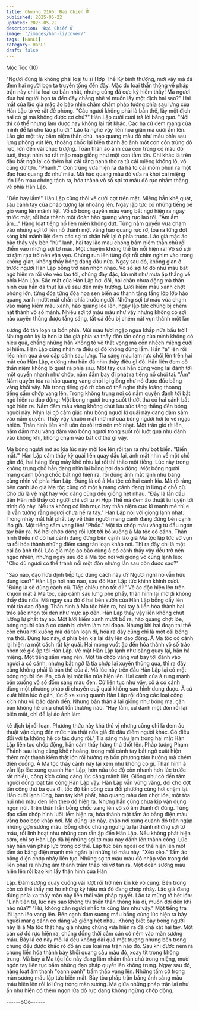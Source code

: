 ```yaml
---
title: Chương 2166: Đại Chiến Ở
published: 2025-05-22
updated: 2025-05-22
description: 'Đại Chiến Ở'
image: '/images/han-li/cover/'
tags: [HanLi]
category: HanLi
draft: false
---
```


Mộc Tộc (10)

"Ngươi đúng là không phải loại tu sĩ Hợp Thể Kỳ bình thường, mới
vậy mà đã đem hai người bọn ta truyền tống đến đây. Mặc du loại
thần thông về pháp trận này chỉ là loại cơ bản nhất, nhưng cũng
đã cực kỳ hiếm thấy! Mà ngươi đưa hai người bọn ta đến đây
chẳng nhẽ vì muốn lấy một địch hai sao?" Hai mắt của lão già
mặc áo bào nhìn chằm chằm pháp tướng phía sau lưng của Hàn
Lập tỏ vẻ rất đề phòng.
"Các ngươi không phải là bản thể, lấy một địch hai có gì mà
không được cơ chứ?" Hàn Lập cười cười trả lời bâng quơ.
"Nói thì có thể nhưng làm được hay không lại rất khác. Các hạ cứ
đem mạng của mình để lại cho lão phu đi." Lão ta nghe vậy liền
hóa giận mà cười ầm lên. Lão giơ một táy bấm niệm thần chú,
hao quang màu đỏ như máu phía sau lưng phóng vút lên, thoáng
chốc lại biến thành ảo ảnh một con côn trùng đỏ rực, lớn đến vài
chục trượng.
Toàn thân ảo ảnh của con trùng có màu đỏ tươi, thoạt nhìn nó rất
mập mạp giống như một con tằm lớn. Chỉ khác là trên đầu bất
ngờ lại có thêm hai cái răng nanh thò ra từ cái miệng khổng lồ, vô
cùng dữ tợn.
"Phanh.'"
Con trùng vừa hiện ra đã há to cái mồm phun ra một đạo hào
quang đỏ như máu.
Mà hào quang màu đỏ vừa ra khỏi cái miệng lớn liền mau chóng
tách ra, hóa thành vô số sợi tơ máu đỏ rực nhắm thẳng về phía
Hàn Lập.

"Đến hay lắm!"
Hàn Lập cũng thôi vẻ cười cợt trên mặt. Miệng hắn khẽ quát, sáu
cánh tay của pháp tướng lại nhoáng lên.
Ngay lập tức có những tiếng xé gió vang lên mãnh liệt. Vố số
bóng quyền màu vàng bất ngờ hiện ra ngay trước mặt, rồi hóa
thành một đoàn hào quang vàng rực lao tới.
"Ẩm ầm ầm..." Hàng loạt tiếng nổ liên miên không đứt.
Từng nắm quyển vừa chạm vào nhưng sợi tớ liền nổ thành một
vầng hào quang rực rỡ, tỏa ra từng đợt sóng khí mãnh liệt đem
các sợ tơ chặn hết lại ở phía trước.
Lão già mặc áo bào thấy vậy bèn "hừ" lạnh, hai tay lão mau
chóng bấm niệm thần chú rồi điểm vào những sợi tơ máu.
Một chuyện không thể tin nổi hiện ra!
Vô số sợi tơ rậm rạp trở nên vặn vẹo. Chúng run lên từng đợt rồi
chìm nghỉm vào trong không gian, không thấy bóng dáng đâu
nữa.
Ngay sau đó, không gian ở trước người Hàn Lập bỗng trở nên
nhộn nhạo. Vô số sợi tơ đỏ như máu bất ngờ hiện ra rồi vèo vèo
lao tới, chúng đày đặc, kín mít như mưa ập thẳng về phía Hàn
Lập.
Sắc mặt của Hàn Lập hơi đổi, hai chân chưa động mà thân hình
của hắn đã thụt lùi về sau đến mấy trượng. Lưỡi kiếm màu xanh
chợt phóng lớn, từng đóa từng đóa hoa sen biến ảo thành tầng
tầng lớp lớp hào quang xanh mướt mát chắn phía trước người.
Những sợi tơ máu vừa chạm vào màng kiếm màu xanh, hào
quang lóe lên, ngay lập tức chúng bị chém nát thành vô số mảnh.
Nhiều sợi tơ màu máu như vậy nhưng không có sợi nào xuyên
thủng được tầng sáng, tất cả đều bị chém nát vụn thành một làn

sương đỏ tán loạn ra bốn phía.
Mùi máu tươi ngập ngụa khắp nửa bầu trời!
Nhưng còn kỳ lạ hơn là lão già phía xa thấy đòn tấn công của
mình không có hiệu quả, chẳng những hắn không tỏ vẻ thất vọng
mà còn nhếch miệng cười bí hiểm.
Hàn Lập cũng nhận ra điều gì đó không đúng lắm. Hắn "a" lên rồi
liếc nhìn qua ả có cặp cánh sau lưng.
Tia sáng màu lam rực chói lên trên hai mắt của Hàn Lập, dường
như hắn đã nhìn thấy điều gì đó. Hắn liền đem cỗ thần niệm
khổng lồ quét ra phía sau. Một tay cua hắn cũng vòng lại đánh tới
một quyền nhanh như chớp, nắm đấm bay đi phát ra tiếng nổ chói
tai.
"Ầm"
Nắm quyền tỏa ra hào quang vàng chói lọi giống như nó được
đúc bằng vàng khối vậy. Mà trong tiếng gió rít còn có thể nghe
thấy loáng thoang tiếng sấm chớp vang lên.
Trong không trung nơi có nắm quyền đánh tới bất ngờ hiện ra dao
động: Một bong người trong suốt thướt tha có hai cánh bất ngờ
hiện ra.
Nắm đấm màu vàng không chút lưu sức táng thẳng đến bóng
người này.
Nhìn lại có cảm giác như bóng người kì quái này đang đâm sầm
vào nắm quyền.
Thấy vậy khuôn mặt mờ mờ của bóng người hơi tỏ vẻ ngạc
nhiên. Thân hình liền khẽ uốn éo rồi trở nên mờ nhạt.
Một trận gió rít lên, nắm đấm màu vàng đâm vào bóng người
trong suốt rồi lướt qua như đánh vào không khí, không chạm vào
bất cứ thứ gì vậy.

Mà bóng người mờ ảo kia lúc này mới lóe lên rồi tan ra như bọt
biển. "Biến mất.'"
Hàn Lập cảm thấy kỳ quái liền quay đầu lại, ánh mắt nhìn về một
chỗ gần đó, hai hàng lông mày khẽ nhíu lại rồi thì thào một tiếng.
Lúc này trong không trung chỗ hắn đang nhìn lại bỗng hơi dao
động. Một bóng người mang cánh bỗng chốc bất ngờ hiện ra, rồi
dùng ánh mắt lạnh như băng cùng nhìn về phía Hàn Lập.
Đúng là cô ả Ma tộc có hai cánh kia.
Mà rõ ràng bên cạnh lão già Ma tộc cũng có một ả mang cánh
đang lơ lửng ở chỗ cũ.
Cho dù là vẻ mặt hay vốc dáng cũng đều giống hệt nhau.
"Đây là lần đầu tiên Hàn mỗ thấy có người chỉ với tu vi Hợp Thể
mà đem ảo thuật tu luyện tới trình độ này. Nếu ta không có linh
mục hay thần niệm cực kì mạnh mẽ thì e là vẫn tưởng rằng ngươi
chưa hề ra tay." Hàn Lập nói với giọng lạnh nhạt. Trong nháy mắt
hắt phất tay về thân người mang cánh đang đứng bên cạnh lão
già.
Một tiếng sấm vang lên!
"Phốc." Một tia chớp màu vàng từ đầu ngón tay bắn ra. Nó hơi
chớp động rồi lướt tới bổ xuống ả Ma tộc có cánh.
Thân hình thiếu nữ có hai cánh đang đứng bên cạnh lão già Ma
tộc lập tức vỡ vụn ra rồi hóa thành những điểm sáng tán loạn
khắp nơi. Thì ra đây chỉ là một cái ảo ảnh thôi.
Lão già mặc áo bào cùng ả có cánh thấy vậy đều trở nên ngạc
nhiên, nhưng ngay sau đó ả Ma tộc nói với giọng vô cùng lạnh
lẽo:
"Cho dù ngươi có thể tránh nổi một đòn nhưng lần sau còn được
sao?"

"Sao nào, đạo hữu định tiếp tục dùng cách này ư? Ngươi nghĩ nó
vẫn hữu dụng sao?" Hàn Lập hơi nao nao, sau đó Hàn Lập tức
khinh khỉnh cười.
"Đúng là sẽ dùng cách cũ. Tiếp chiêu cho tốt đi!"
Vẻ ác độc hiện lên trên khuôn mặt ả Ma tộc, cặp cánh sau lưng
phe phẩy, thân hình lại mờ đi không thấy đâu nữa.
Mà ngay sau đó ở hai bên sườn của Hàn Lập bỗng dấy lên một
tia dao động. Thân hình ả Ma tộc hiện ra, hai tay ả liền hóa thành
hai trảo sắc nhọn tối đen như mực ập đến.
Hàn Lập thấy vậy liền không chút lưỡng lự phất tay áo. Một lưỡi
kiếm xanh mướt bổ ra, hào quang chợt lóe, bóng người của ả có
cảnh bị chém làm hai đoạn. Nhưng khi hai đoạn thi thể còn chưa
rơi xuống mà đã tán loạn đi, hóa ra đây cũng chỉ là một cái bóng
mà thôi.
Đúng lúc này, ở phía bên kia lại dấy lên dao động. Ả Ma tộc có
cánh lại hiện ra một cách rất kỳ quái. Hai móng vuốt ập đến hóa
thành vô số trảo nhọn xé gió ập tới Hàn Lập.
Vẻ mặt Hàn Lập lạnh như băng quay lại, hắn há miệng.
Một tiếng sấm vang rền. Một tia chớp vàng vụt bay tới đánh vào
người ả có cánh, nhưng bất ngờ là tia chớp lại xuyên thủng qua,
thì ra đây cũng không phải là bản thể của ả.
Mà lúc này trên đầu Hàn Lập lại có một bóng người lóe lên, cô ả
lại một lần nữa hiện lên. Hai cánh của ả rung mạnh bắn xuống vố
số đốm sáng màu đen.
Cứ liên tục như vậy, cô ả có cánh dùng một phương pháp di
chuyển quỷ quái không sao hình dung được. Ả cứ xuất hiện lúc ở
gần, lúc ở xa xung quanh Hàn Lập rồi dùng các loại công kích
như vũ bão đánh đến. Nhưng bản thân ả lại giống như bóng ma,
căn bản không hề chịu chút tổn thương nào.
"Hay lắm, cứ đánh một đòn rồi lại biến mất, chỉ để lại ảo ảnh làm

kẻ địch bị rối loạn. Phương thức này khá thú vị nhưng cũng chỉ là
đem ảo thuật vận dụng đến mức nửa thật nửa giả đê đấu điếm
người khác. Có điều đối với ta không hề có tác dụng rồi." Tia sáng
màu lam trong hai mắt Hàn Lập liên tục chớp động, hắn cảm thấy
hứng thú thốt lên. Pháp tướng Phạm Thánh sau lưng cũng khẽ
nhoáng, trong mỗi cánh tay bất ngờ xuất hiện thêm một thanh
kiếm thật lớn rồi hướng ra bốn phương tám hướng mà chém điên
cuồng.
Ả Ma tộc thấy cảnh này lại xem như không có gì. Thân hình ả vẫn
lập lòe xung quanh Hàn Lập, hơn nữa tốc độ còn nhanh hơn lúc
trước rất nhiều, công kích cũng càng lúc càng mãnh liệt. Giống
như có đến tám người đồng loạt tấn công Hàn Lập vậy.
Hàn Lập vẫn vững vàng, đợi cho đợt tấn công thứ ba qua đi, tốc
độ tấn công của đối phương cũng hơi chậm lại. Hắn cười lạnh
lùng, bàn tay khẽ phất, hào quang màu đen chợt lóe, một tòa núi
nhỏ màu đen liền theo đó hiện ra.
Nhưng hắn cũng chưa kịp vận dụng ngọn núi. Trên thân hắn bỗng
chốc vang lên vô số âm thanh đì đùng. Từng đạo sấm chớp hình
lưỡi liềm hiện ra, hóa thành một tấm áo bằng điện màu vàng bao
bọc khắp nơi.
Mà đúng lúc này, khắp nơi xung quanh đó tràn ngập những gợn
sương máu. Bỗng chốc chúng ngưng tụ lại thành những sợi tơ
máu, rồi linh hoạt như những con rắn ập đến Hàn Lập.
Nếu không phát hiện sớm, chỉ sợ Hàn Lập đã bị những sợi tơ
máu này đánh lén thành công.
Lúc này hắn vận pháp lực trong cơ thể. Lập tức bên ngoài cơ thể
hiện lên một tấm áo bằng điện mạnh mẽ ngăn lại những tơ máu
này.
"Xèo xèo." Tấm áo bằng điện chớp nháy liên tục. Những sợ tơ
máu màu đỏ nhập vào trong đó liền phát ra những âm thanh trầm
thấp rồi vỡ tan ra.
Một đoàn sương máu hiện lên rồi bao kín lấy thân hình của Hàn

Lập.
Đám sương quay cuồng vài lượt rồi trở nên kín kẽ vô cùng. Bên
trong còn có thể thấy mơ ho những ký hiệu mà đỏ đang chớp
nháy.
Lão già đang đứng phía xa thấy màn này liền thôi vận pháp quyết.
Lão ta mừng rỡ hét lớn:
"Linh tiên tử, lúc này sao không thi triển thần thông kia đi, muốn
đợi đến khi nào nữa?"
"Hừ, không cần ngươi nhắc ta cũng làm như vậy."
Một tiếng trả lời lạnh lẽo vang lên. Bên cạnh đám sương máu
bỗng cùng lúc hiện ra bảy người mang cánh có dáng vẻ giống hệt
nhau.
Không biết bảy bóng người này là ả Ma tộc thật hay giả nhưng
chúng vừa hiện ra đã chà xát hai tay. Một cán cờ đỏ rực hiện ra,
chúng đồng thời cầm cán cờ ném vào màn sương máu.
Bảy lá cờ này mỗi lá đều không dài quá một trượng nhưng bên
trong chung đều được khắc rõ đồ án của loại ma trận nào đó. Sau
khi được ném ra chúng liền hóa thành bảy khối quang cầu màu
đỏ, xoay tít trong không trung.
Mà bảy ả Ma tộc lúc này đang lẩm nhẩm thần chú trong miệng,
mười ngón tay liên tục bấm những đạo pháp quyết lên không
trung.
Ngay sau đó, hàng loạt âm thanh "oanh oanh" trầm thấp vang lên.
Những tấm cờ trong màn sương máu lập tức biến mất. Bảy tòa
pháp trận bằng ánh sáng màu máu hiện lên rồi lơ lửng trong màn
sương.
Mà giữa những pháp trận lại như ẩn như hiện có thêm ngọn lửa
đỏ rực đang không ngừng chớp động.

------oOo------
